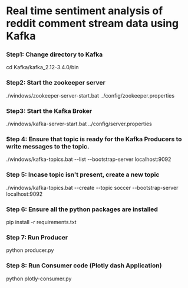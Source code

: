 # Real time sentiment analysis of reddit comment stream data using Kafka

### Step1: Change directory to Kafka
cd Kafka/kafka_2.12-3.4.0/bin

### Step2: Start the zookeeper server
./windows/zookeeper-server-start.bat ../config/zookeeper.properties

### Step3: Start the Kafka Broker
./windows/kafka-server-start.bat ../config/server.properties

### Step 4: Ensure that topic is ready for the Kafka Producers to write messages to the topic.

./windows/kafka-topics.bat --list --bootstrap-server localhost:9092

### Step 5: Incase topic isn't present, create a new topic
./windows/kafka-topics.bat --create --topic soccer --bootstrap-server localhost:9092 

### Step 6: Ensure all the python packages are installed
pip install -r requirements.txt

### Step 7: Run Producer 
python producer.py

### Step 8: Run Consumer code (Plotly dash Application)
python plotly-consumer.py
